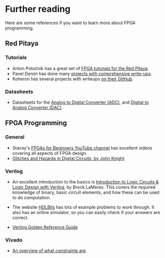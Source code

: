 # Further reading

Here are some references if you want to learn more about FPGA programming.

## Red Pitaya

### Tutorials

* Anton Potočnik has a great set of [FPGA tutorials for the Red Pitaya](http://antonpotocnik.com/?cat=29). 
* Pavel Denim has done many [projects with comprehensive write-ups](http://pavel-demin.github.io/red-pitaya-notes/).
* Koheron has several projects with writeups [on their GitHub](https://github.com/Koheron/koheron-sdk/tree/master/examples/red-pitaya).

### Datasheets

* Datasheets for the [Analog to Digital Converter (ADC)](https://www.analog.com/media/en/technical-documentation/data-sheets/21454314fa.pdf), and [Digital to Analog Converter (DAC)](https://www.renesas.com/us/en/document/dst/dac1401d125-datasheet).

## FPGA Programming

### General

* Stacey's [FPGAs for Beginners YouTube channel](https://www.youtube.com/@FPGAsforBeginners) has excellent videos covering all aspects of FPGA design.
* [Glitches and Hazards in Digital Circuits, by John Knight](https://www.doe.carleton.ca/~shams/ELEC3500/hazards.pdf)

### Verilog

* An excellent introduction to the basics is [Introduction to Logic Circuits & Logic Design with Verilog](https://www.amazon.com/Introduction-Logic-Circuits-Design-Verilog-dp-3030136043/dp/3030136043/ref=dp_ob_title_bk), by Brock LaMeres. This covers the required knowledge of binary, basic circuit elements, and how these can be used to do computation.

* The website [HDLBits](https://hdlbits.01xz.net/wiki/Main_Page) has lots of example problems to work through. It also has an online simulator, so you can easily check if your answers are correct.

* [Verilog Golden Reference Guide](http://class.ece.iastate.edu/cpre488/resources/verilog_reference_guide.pdf)

### Vivado

* [An overview of what constraints are](https://support.xilinx.com/s/article/564948?language=en_US).
